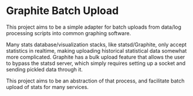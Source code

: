 # Graphite Batch Upload

This project aims to be a simple adapter for batch uploads from data/log processing scripts into common graphing software.


Many stats database/visualization stacks, like statsd/Graphite, only accept statistics in realtime, making uploading historical statistical data somewhat more complicated. Graphite has a bulk upload feature that allows the user to bypass the statsd server, which simply requires setting up a socket and sending pickled data through it.

This project aims to be an abstraction of that process, and facilitate batch upload of stats for many services.
